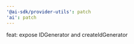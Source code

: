 ```yaml
---
'@ai-sdk/provider-utils': patch
'ai': patch
---
```


feat: expose IDGenerator and createIdGenerator
